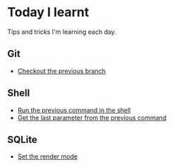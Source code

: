 # Today I learnt

Tips and tricks I'm learning each day.

## Git

- [Checkout the previous branch](./git/checkout-the-previous-branch.md)

## Shell

- [Run the previous command in the shell](./shell/run-previous-command.md)
- [Get the last parameter from the previous command](./shell/get-last-parameter.md)

## SQLite

- [Set the render mode](./sqlite/set-render-mode.md)

